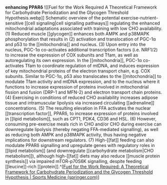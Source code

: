 **enhancing PPARδ**
![[Fuel for the Work Required A Theoretical Framework for Carbohydrate Periodization and the Glycogen Threshold Hypothesis.webp]]
Schematic overview of the potential exercise-nutrient-sensitive [[cell signaling|cell signalling pathways]] regulating the enhanced mitochondrial adaptations associated with training with low CHO availability. (1) Reduced muscle [[glycogen]] enhances both AMPK and p38MAPK phosphorylation that results in (2) activation and translocation of PGC-1α and p53 to the [[mitochondria]] and nucleus. (3) Upon entry into the nucleus, PGC-1α co-activates additional transcription factors (i.e. NRF1/2) to increase the expression of COX subunits and Tfam, as well as autoregulating its own expression. In the [[mitochondria]], PGC-1α co-activates Tfam to coordinate regulation of mtDNA, and induces expression of key mitochondrial proteins of the electron transport chain, e.g. COX subunits. Similar to PGC-1α, p53 also translocates to the [[mitochondria]] to modulate Tfam activity and mtDNA expression, and to the nucleus where it functions to increase expression of proteins involved in mitochondrial fission and fusion (DRP-1 and MFN-2) and electron transport chain proteins. (4) Exercising in conditions of reduced CHO availability increases adipose tissue and intramuscular lipolysis via increased circulating [[adrenaline]] concentrations. (5) The resulting elevation in FFA activates the nuclear [[transcription factor]], PPARδ, to increase expression of proteins involved in [[lipid metabolism]], such as CPT1, PDK4, CD36 and HSL. (6) However, consuming pre-exercise meals rich in CHO and/or CHO during exercise can downregulate lipolysis (thereby negating FFA-mediated signalling), as well as reducing both AMPK and p38MAPK activity, thus having negative implications for downstream regulators. (7) High-[[fat]] feeding can also modulate PPARδ signalling and upregulate genes with regulatory roles in [[lipid metabolism]] (and downregulate [[carbohydrate metabolism|CHO metabolism]]), although high-[[fat]] diets may also reduce [[muscle protein synthesis]] via impaired mTOR-p70S6K signalling, despite feeding [[leucine]]-rich [[protein]].^[[Fuel for the Work Required: A Theoretical Framework for Carbohydrate Periodization and the Glycogen Threshold Hypothesis | Sports Medicine (springer.com)](https://link.springer.com/article/10.1007/s40279-018-0867-7)]